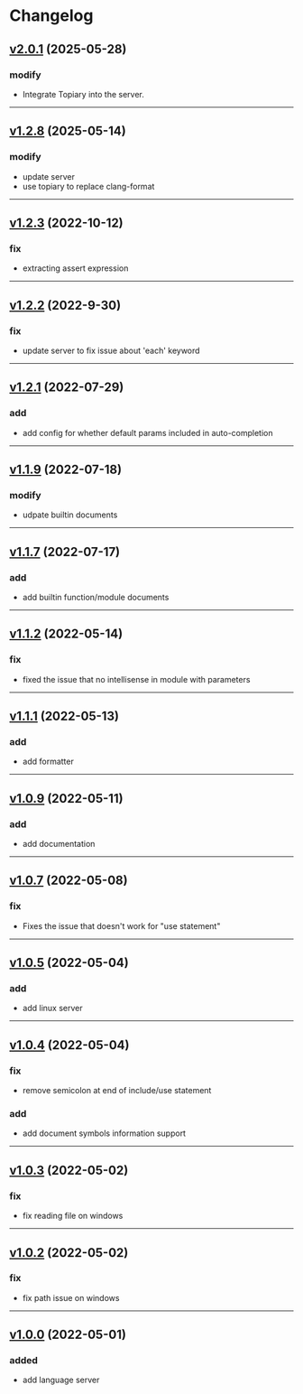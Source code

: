 # Changelog

## [v2.0.1](https://github.com/Leathong/openscad-support-vscode/releases/tag/v2.0.1) (2025-05-28)

### modify
- Integrate Topiary into the server.

---
## [v1.2.8](https://github.com/Leathong/openscad-support-vscode/releases/tag/v1.2.8) (2025-05-14)

### modify
- update server 
- use topiary to replace clang-format

---
## [v1.2.3](https://github.com/Leathong/openscad-support-vscode/releases/tag/v1.2.3) (2022-10-12)

### fix
- extracting assert expression

---
## [v1.2.2](https://github.com/Leathong/openscad-support-vscode/releases/tag/v1.2.2) (2022-9-30)

### fix
- update server to fix issue about 'each' keyword

---
## [v1.2.1](https://github.com/Leathong/openscad-support-vscode/releases/tag/v1.2.1) (2022-07-29)

### add
- add config for whether default params included in auto-completion

---
## [v1.1.9](https://github.com/Leathong/openscad-support-vscode/releases/tag/v1.1.9) (2022-07-18)

### modify
- udpate builtin documents

---
## [v1.1.7](https://github.com/Leathong/openscad-support-vscode/releases/tag/v1.1.7) (2022-07-17)

### add
- add builtin function/module documents

---
## [v1.1.2](https://github.com/Leathong/openscad-support-vscode/releases/tag/v1.1.2) (2022-05-14)

### fix
- fixed the issue that no intellisense in module with parameters

---
## [v1.1.1](https://github.com/Leathong/openscad-support-vscode/releases/tag/v1.1.1) (2022-05-13)

### add
- add formatter

---
## [v1.0.9](https://github.com/Leathong/openscad-support-vscode/releases/tag/v1.0.9) (2022-05-11)

### add
- add documentation

---
## [v1.0.7](https://github.com/Leathong/openscad-support-vscode/releases/tag/v1.0.7) (2022-05-08)

### fix
- Fixes the issue that doesn't work for "use statement"

---
## [v1.0.5](https://github.com/Leathong/openscad-support-vscode/releases/tag/v1.0.5) (2022-05-04)

### add
- add linux server

---
## [v1.0.4](https://github.com/Leathong/openscad-support-vscode/releases/tag/v1.0.4) (2022-05-04)

### fix
- remove semicolon at end of include/use statement

### add
- add document symbols information support

---
## [v1.0.3](https://github.com/Leathong/openscad-support-vscode/releases/tag/v1.0.3) (2022-05-02)

### fix
- fix reading file on windows

---
## [v1.0.2](https://github.com/Leathong/openscad-support-vscode/releases/tag/v1.0.2) (2022-05-02)

### fix
- fix path issue on windows

---
## [v1.0.0](https://github.com/Leathong/openscad-support-vscode/releases/tag/v1.0.0) (2022-05-01)

### added
- add language server